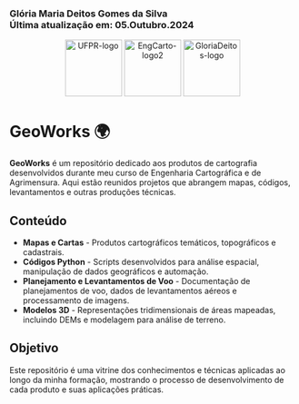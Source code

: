 ### Glória Maria Deitos Gomes da Silva <br> Última atualização em: 05.Outubro.2024

<p align="center">
  <img src="https://github.com/gloriadeitos/UFPR-EngCartograficaAgrimensura/blob/main/img/UFPR.png" alt="UFPR-logo" height="100">
  <img src="https://github.com/gloriadeitos/UFPR-EngCartograficaAgrimensura/blob/main/img/EngCarto-2.png" alt="EngCarto-logo2" height="100">
  <img src="https://github.com/gloriadeitos/UFPR-EngCartograficaAgrimensura/blob/main/img/GloriaDeitos.png" alt="GloriaDeitos-logo" height="100">
</p>

# GeoWorks 🌍

**GeoWorks** é um repositório dedicado aos produtos de cartografia desenvolvidos durante meu curso de Engenharia Cartográfica e de Agrimensura. Aqui estão reunidos projetos que abrangem mapas, códigos, levantamentos e outras produções técnicas.

## Conteúdo
- **Mapas e Cartas** - Produtos cartográficos temáticos, topográficos e cadastrais.
- **Códigos Python** - Scripts desenvolvidos para análise espacial, manipulação de dados geográficos e automação.
- **Planejamento e Levantamentos de Voo** - Documentação de planejamentos de voo, dados de levantamentos aéreos e processamento de imagens.
- **Modelos 3D** - Representações tridimensionais de áreas mapeadas, incluindo DEMs e modelagem para análise de terreno.

## Objetivo
Este repositório é uma vitrine dos conhecimentos e técnicas aplicadas ao longo da minha formação, mostrando o processo de desenvolvimento de cada produto e suas aplicações práticas.
